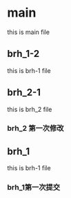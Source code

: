 # main
this is main file
## brh_1-2
this is brh-1 file
## brh_2-1
this is brh_2 file
### brh_2 第一次修改
## brh_1
this is brh-1 file
### brh_1第一次提交
